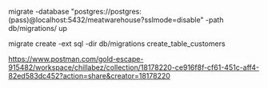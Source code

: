 migrate  -database "postgres://postgres:(pass)@localhost:5432/meatwarehouse?sslmode=disable" -path db/migrations/  up

 migrate create -ext sql -dir db/migrations create_table_customers

 https://www.postman.com/gold-escape-915482/workspace/chillabez/collection/18178220-ce916f8f-cf61-451c-aff4-82ed583dc452?action=share&creator=18178220